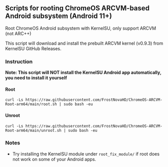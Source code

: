 ## Scripts for rooting ChromeOS ARCVM-based Android subsystem (Android 11+)
Root ChromeOS Android subsystem with KernelSU, only support ARCVM (not ARC++)

This script will download and install the prebuilt ARCVM kernel (v0.9.3) from KernelSU GitHub Releases.

### Instruction
**Note: This script will NOT install the KernelSU Android app automatically, you need to install it yourself**

#### Root
```shell
curl -Ls https://raw.githubusercontent.com/FrostNovaHD/ChromeOS-ARCVM-Root-arm64/main/root.sh | sudo bash -eu
```

#### Unroot
```shell
curl -Ls https://raw.githubusercontent.com/FrostNovaHD/ChromeOS-ARCVM-Root-arm64/main/unroot.sh | sudo bash -eu
```

### Notes
- Try installing the KernelSU module under `root_fix_module/` if root does not work on some of your Android apps.
